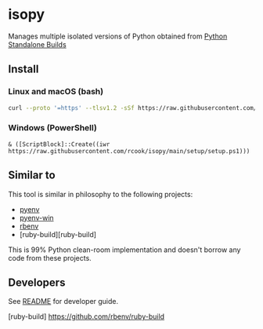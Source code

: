 # isopy

Manages multiple isolated versions of Python obtained from
[Python Standalone Builds][python-build-standalone]

## Install

### Linux and macOS (bash)

```bash
curl --proto '=https' --tlsv1.2 -sSf https://raw.githubusercontent.com/rcook/isopy/main/setup/setup | bash -s -- --stdout
```

### Windows (PowerShell)

```pwsh
& ([ScriptBlock]::Create((iwr https://raw.githubusercontent.com/rcook/isopy/main/setup/setup.ps1)))
```

## Similar to

This tool is similar in philosophy to the following projects:

* [pyenv][pyenv]
* [pyenv-win][pyenv-win]
* [rbenv][rbenv]
* [ruby-build][ruby-build]

This is 99% Python clean-room implementation and doesn't borrow any code from
these projects.

## Developers

See [README](../README.md) for developer guide.

[pyenv]: https://github.com/pyenv/pyenv
[pyenv-win]: https://github.com/pyenv-win/pyenv-win
[python-build-standalone]: https://github.com/indygreg/python-build-standalone
[rbenv]: https://github.com/rbenv/rbenv
[ruby-build] https://github.com/rbenv/ruby-build
